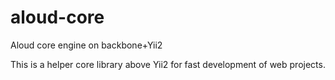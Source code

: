 # aloud-core
Aloud core engine on backbone+Yii2

This is a helper core library above Yii2 for fast development of web projects.
